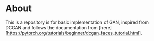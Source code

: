 # About
This is a repository is for basic implementation of GAN, inspired from DCGAN and follows the documentation from [here][https://pytorch.org/tutorials/beginner/dcgan_faces_tutorial.html].